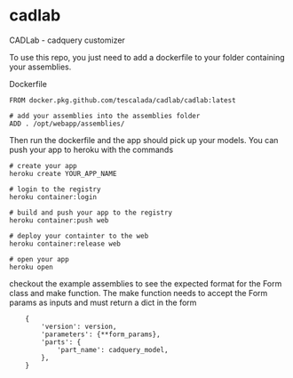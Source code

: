 # cadlab
CADLab - cadquery customizer


To use this repo, you just need to add a dockerfile to your folder containing your assemblies.

Dockerfile
```
FROM docker.pkg.github.com/tescalada/cadlab/cadlab:latest

# add your assemblies into the assemblies folder
ADD . /opt/webapp/assemblies/
```

Then run the dockerfile and the app should pick up your models. You can push your app to heroku with the commands
```
# create your app
heroku create YOUR_APP_NAME

# login to the registry
heroku container:login

# build and push your app to the registry
heroku container:push web

# deploy your containter to the web
heroku container:release web

# open your app
heroku open
```

checkout the example assemblies to see the expected format for the Form class and make function. The make function needs to accept the Form params as inputs and must return a dict in the form
```
    {
        'version': version,
        'parameters': {**form_params},
        'parts': {
            'part_name': cadquery_model,
        },
    }
```
